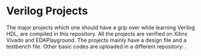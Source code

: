 # Verilog Projects

The major projects which one should have a grip over while learning Verilog HDL, are compiled in this repository. All the projects are verified on Xilinx Vivado and EDAPlayground.
The projects mainly have a design file and a testbench file. Other basic codes are uploaded in a different repository: <Verilog Basic Designs>.
